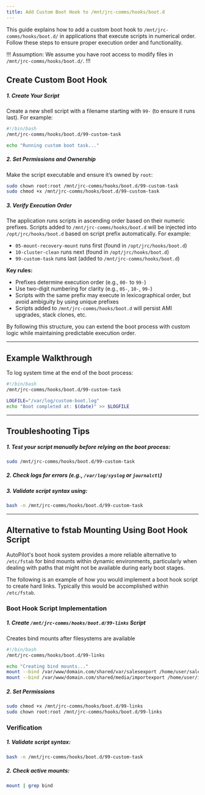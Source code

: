 ```yaml
---
title: Add Custom Boot Hook to /mnt/jrc-comms/hooks/boot.d
---
```


This guide explains how to add a custom boot hook to `/mnt/jrc-comms/hooks/boot.d/` in applications that execute scripts in numerical order. Follow these steps to ensure proper execution order and functionality.

!!! Assumption:
We assume you have root access to modify files in `/mnt/jrc-comms/hooks/boot.d/`.
!!!

## Create Custom Boot Hook

##### 1. Create Your Script

Create a new shell script with a filename starting with `99-` (to ensure it runs last). For example:  

```bash
#!/bin/bash
/mnt/jrc-comms/hooks/boot.d/99-custom-task

echo "Running custom boot task..."
```

##### 2. Set Permissions and Ownership

Make the script executable and ensure it’s owned by `root`:  

```bash
sudo chown root:root /mnt/jrc-comms/hooks/boot.d/99-custom-task
sudo chmod +x /mnt/jrc-comms/hooks/boot.d/99-custom-task
```

##### 3. Verify Execution Order

The application runs scripts in ascending order based on their numeric prefixes. Scripts added to `/mnt/jrc-comms/hooks/boot.d` will be injected into `/opt/jrc/hooks/boot.d` based on script prefix automatically. For example:  

- `05-mount-recovery-mount` runs first (found in `/opt/jrc/hooks/boot.d`)
- `10-cluster-clean` runs next (found in `/opt/jrc/hooks/boot.d`)
- `99-custom-task` runs last (added to `/mnt/jrc-comms/hooks/boot.d`)

**Key rules:**  
- Prefixes determine execution order (e.g., `00-` to `99-`)  
- Use two-digit numbering for clarity (e.g., `05-`, `10-`, `99-`)  
- Scripts with the same prefix may execute in lexicographical order, but avoid ambiguity by using unique prefixes  
- Scripts added to `/mnt/jrc-comms/hooks/boot.d` will persist AMI upgrades, stack clones, etc.

By following this structure, you can extend the boot process with custom logic while maintaining predictable execution order.

---

## Example Walkthrough  
To log system time at the end of the boot process:  

```bash
#!/bin/bash
/mnt/jrc-comms/hooks/boot.d/99-custom-task

LOGFILE="/var/log/custom-boot.log"
echo "Boot completed at: $(date)" >> $LOGFILE
```

---

## Troubleshooting Tips  

##### 1. **Test your script manually** before relying on the boot process: 

```bash
sudo /mnt/jrc-comms/hooks/boot.d/99-custom-task
```

##### 2. **Check logs** for errors (e.g., `/var/log/syslog` or `journalctl`)  

##### 3. **Validate script syntax** using:  

```bash
bash -n /mnt/jrc-comms/hooks/boot.d/99-custom-task
```

---

## Alternative to fstab Mounting Using Boot Hook Script

AutoPilot's boot hook system provides a more reliable alternative to `/etc/fstab` for bind mounts within dynamic environments, particularly when dealing with paths that might not be available during early boot stages.

The following is an example of how you would implement a boot hook script to create hard links. Typically this would be accomplished within `/etc/fstab`.

### Boot Hook Script Implementation

##### 1. Create `/mnt/jrc-comms/hooks/boot.d/99-links` Script

Creates bind mounts after filesystems are available

```bash
#!/bin/bash
/mnt/jrc-comms/hooks/boot.d/99-links

echo "Creating bind mounts..."
mount --bind /var/www/domain.com/shared/var/salesexport /home/user/salesexport
mount --bind /var/www/domain.com/shared/media/importexport /home/user/importexport
```

##### 2. Set Permissions

```bash
sudo chmod +x /mnt/jrc-comms/hooks/boot.d/99-links
sudo chown root:root /mnt/jrc-comms/hooks/boot.d/99-links
```

### Verification

##### 1. **Validate script syntax**:

```bash
bash -n /mnt/jrc-comms/hooks/boot.d/99-custom-task
```

##### 2. **Check active mounts**:

```bash
mount | grep bind
```

